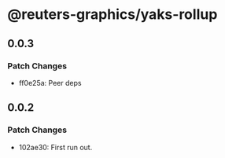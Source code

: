 # @reuters-graphics/yaks-rollup

## 0.0.3

### Patch Changes

- ff0e25a: Peer deps

## 0.0.2

### Patch Changes

- 102ae30: First run out.
